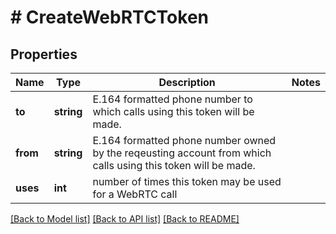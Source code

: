 # # CreateWebRTCToken

## Properties

Name | Type | Description | Notes
------------ | ------------- | ------------- | -------------
**to** | **string** | E.164 formatted phone number to which calls using this token will be made. |
**from** | **string** | E.164 formatted phone number owned by the reqeusting account from which calls using this token will be made. |
**uses** | **int** | number of times this token may be used for a WebRTC call |

[[Back to Model list]](../../README.md#models) [[Back to API list]](../../README.md#endpoints) [[Back to README]](../../README.md)
